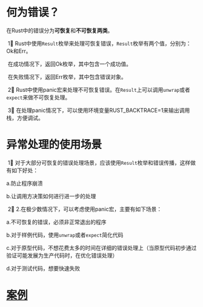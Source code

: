 # 何为错误？

​		在Rust中的错误分为**可恢复**和**不可恢复两类**。

​		1⃣️ Rust中使用`Result`枚举来处理可恢复错误，`Result`枚举有两个值，分别为：Ok和Err。

​    			在成功情况下，返回Ok枚举，其中包含一个成功值。

​    			在失败情况下，返回Err枚举，其中包含错误对象。

​		2⃣️ Rust中使用panic宏来处理不可恢复错误。在`Result`上可以调用`unwrap`或者`expect`来做不可恢复处理。

​		3⃣️ 在处理panic情况下，可以使用环境变量RUST_BACKTRACE=1来输出调用栈，方便调试。

# 异常处理的使用场景

​		1⃣️ 对于大部分可恢复的错误处理场景，应该使用`Result`枚举和错误传播，这样做有如下好处：

a.防止程序崩溃

b.让调用方决策如何进行进一步的处理

​		2⃣️ 2.在极少数情况下，可以考虑使用panic宏，主要有如下场景：

a.不可恢复的错误，必须非正常退出的程序

b.对于样例代码，使用`unwrap`或者`expect`简化代码

c.对于原型代码，不想花费太多的时间在详细的错误处理上（当原型代码初步通过验证可能发展为生产代码时，在优化错误处理）

d.对于测试代码，想要快速失败

# [案例](./src/main.rs)

